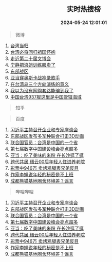 <div align="center"><h2>实时热搜榜</h2><h4>2024-05-24 12:01:01</h4></div>

> 微博  

1. [台湾当归](https://s.weibo.com/weibo?q=%23%E5%8F%B0%E6%B9%BE%E5%BD%93%E5%BD%92%23&t=31&band_rank=1&Refer=top)<br />
2. [台湾必将回归祖国怀抱](https://s.weibo.com/weibo?q=%23%E5%8F%B0%E6%B9%BE%E5%BF%85%E5%B0%86%E5%9B%9E%E5%BD%92%E7%A5%96%E5%9B%BD%E6%80%80%E6%8A%B1%23&t=31&band_rank=2&Refer=top)<br />
3. [走近第二十届文博会](https://s.weibo.com/weibo?q=%23%E8%B5%B0%E8%BF%91%E7%AC%AC%E4%BA%8C%E5%8D%81%E5%B1%8A%E6%96%87%E5%8D%9A%E4%BC%9A%23&t=31&band_rank=3&Refer=top)<br />
4. [宁静把浪姐训练服卖了](https://s.weibo.com/weibo?q=%23%E5%AE%81%E9%9D%99%E6%8A%8A%E6%B5%AA%E5%A7%90%E8%AE%AD%E7%BB%83%E6%9C%8D%E5%8D%96%E4%BA%86%23&t=31&band_rank=4&Refer=top)<br />
5. [东部战区](https://s.weibo.com/weibo?q=%23%E4%B8%9C%E9%83%A8%E6%88%98%E5%8C%BA%23&t=31&band_rank=5&Refer=top)<br />
6. [亚当穿奥斯卡战袍录歌手](https://s.weibo.com/weibo?q=%23%E4%BA%9A%E5%BD%93%E7%A9%BF%E5%A5%A5%E6%96%AF%E5%8D%A1%E6%88%98%E8%A2%8D%E5%BD%95%E6%AD%8C%E6%89%8B%23&t=31&band_rank=6&Refer=top)<br />
7. [在台湾岛三个方向演练的意义](https://s.weibo.com/weibo?q=%23%E5%9C%A8%E5%8F%B0%E6%B9%BE%E5%B2%9B%E4%B8%89%E4%B8%AA%E6%96%B9%E5%90%91%E6%BC%94%E7%BB%83%E7%9A%84%E6%84%8F%E4%B9%89%23&t=31&band_rank=7&Refer=top)<br />
8. [我以为没有网购套路能骗到我了](https://s.weibo.com/weibo?q=%23%E6%88%91%E4%BB%A5%E4%B8%BA%E6%B2%A1%E6%9C%89%E7%BD%91%E8%B4%AD%E5%A5%97%E8%B7%AF%E8%83%BD%E9%AA%97%E5%88%B0%E6%88%91%E4%BA%86%23&t=31&band_rank=8&Refer=top)<br />
9. [中国台湾937舰这里是中国管辖海域](https://s.weibo.com/weibo?q=%23%E4%B8%AD%E5%9B%BD%E5%8F%B0%E6%B9%BE937%E8%88%B0%E8%BF%99%E9%87%8C%E6%98%AF%E4%B8%AD%E5%9B%BD%E7%AE%A1%E8%BE%96%E6%B5%B7%E5%9F%9F%23&t=31&band_rank=9&Refer=top)<br />

> 知乎  


> 百度  

1. [习近平主持召开企业和专家座谈会](https://www.baidu.com/s?wd=%E4%B9%A0%E8%BF%91%E5%B9%B3%E4%B8%BB%E6%8C%81%E5%8F%AC%E5%BC%80%E4%BC%81%E4%B8%9A%E5%92%8C%E4%B8%93%E5%AE%B6%E5%BA%A7%E8%B0%88%E4%BC%9A&sa=fyb_news&rsv_dl=fyb_news)<br />
2. [东部战区发布多军种联合打击3D动画](https://www.baidu.com/s?wd=%E4%B8%9C%E9%83%A8%E6%88%98%E5%8C%BA%E5%8F%91%E5%B8%83%E5%A4%9A%E5%86%9B%E7%A7%8D%E8%81%94%E5%90%88%E6%89%93%E5%87%BB3D%E5%8A%A8%E7%94%BB&sa=fyb_news&rsv_dl=fyb_news)<br />
3. [联合国官员：台湾是中国的一个省](https://www.baidu.com/s?wd=%E8%81%94%E5%90%88%E5%9B%BD%E5%AE%98%E5%91%98%EF%BC%9A%E5%8F%B0%E6%B9%BE%E6%98%AF%E4%B8%AD%E5%9B%BD%E7%9A%84%E4%B8%80%E4%B8%AA%E7%9C%81&sa=fyb_news&rsv_dl=fyb_news)<br />
4. [第七届数字中国建设峰会亮点超多](https://www.baidu.com/s?wd=%E7%AC%AC%E4%B8%83%E5%B1%8A%E6%95%B0%E5%AD%97%E4%B8%AD%E5%9B%BD%E5%BB%BA%E8%AE%BE%E5%B3%B0%E4%BC%9A%E4%BA%AE%E7%82%B9%E8%B6%85%E5%A4%9A&sa=fyb_news&rsv_dl=fyb_news)<br />
5. [亚当：吃了美味的米粉 在长沙逛了逛](https://www.baidu.com/s?wd=%E4%BA%9A%E5%BD%93%EF%BC%9A%E5%90%83%E4%BA%86%E7%BE%8E%E5%91%B3%E7%9A%84%E7%B1%B3%E7%B2%89+%E5%9C%A8%E9%95%BF%E6%B2%99%E9%80%9B%E4%BA%86%E9%80%9B&sa=fyb_news&rsv_dl=fyb_news)<br />
6. [跨代共居 缙云00后年轻人住进养老院](https://www.baidu.com/s?wd=%E8%B7%A8%E4%BB%A3%E5%85%B1%E5%B1%85+%E7%BC%99%E4%BA%9100%E5%90%8E%E5%B9%B4%E8%BD%BB%E4%BA%BA%E4%BD%8F%E8%BF%9B%E5%85%BB%E8%80%81%E9%99%A2&sa=fyb_news&rsv_dl=fyb_news)<br />
7. [彩票中946万 卖烤鸡腿表兄弟反目](https://www.baidu.com/s?wd=%E5%BD%A9%E7%A5%A8%E4%B8%AD946%E4%B8%87+%E5%8D%96%E7%83%A4%E9%B8%A1%E8%85%BF%E8%A1%A8%E5%85%84%E5%BC%9F%E5%8F%8D%E7%9B%AE&sa=fyb_news&rsv_dl=fyb_news)<br />
8. [作家李娟说年轻的秘密是不上班](https://www.baidu.com/s?wd=%E4%BD%9C%E5%AE%B6%E6%9D%8E%E5%A8%9F%E8%AF%B4%E5%B9%B4%E8%BD%BB%E7%9A%84%E7%A7%98%E5%AF%86%E6%98%AF%E4%B8%8D%E4%B8%8A%E7%8F%AD&sa=fyb_news&rsv_dl=fyb_news)<br />
9. [成都熊猫基地圈舍环境差？谣言](https://www.baidu.com/s?wd=%E6%88%90%E9%83%BD%E7%86%8A%E7%8C%AB%E5%9F%BA%E5%9C%B0%E5%9C%88%E8%88%8D%E7%8E%AF%E5%A2%83%E5%B7%AE%EF%BC%9F%E8%B0%A3%E8%A8%80&sa=fyb_news&rsv_dl=fyb_news)<br />

> 哔哩哔哩  

1. [习近平主持召开企业和专家座谈会](https://www.baidu.com/s?wd=%E4%B9%A0%E8%BF%91%E5%B9%B3%E4%B8%BB%E6%8C%81%E5%8F%AC%E5%BC%80%E4%BC%81%E4%B8%9A%E5%92%8C%E4%B8%93%E5%AE%B6%E5%BA%A7%E8%B0%88%E4%BC%9A&sa=fyb_news&rsv_dl=fyb_news)<br />
2. [东部战区发布多军种联合打击3D动画](https://www.baidu.com/s?wd=%E4%B8%9C%E9%83%A8%E6%88%98%E5%8C%BA%E5%8F%91%E5%B8%83%E5%A4%9A%E5%86%9B%E7%A7%8D%E8%81%94%E5%90%88%E6%89%93%E5%87%BB3D%E5%8A%A8%E7%94%BB&sa=fyb_news&rsv_dl=fyb_news)<br />
3. [联合国官员：台湾是中国的一个省](https://www.baidu.com/s?wd=%E8%81%94%E5%90%88%E5%9B%BD%E5%AE%98%E5%91%98%EF%BC%9A%E5%8F%B0%E6%B9%BE%E6%98%AF%E4%B8%AD%E5%9B%BD%E7%9A%84%E4%B8%80%E4%B8%AA%E7%9C%81&sa=fyb_news&rsv_dl=fyb_news)<br />
4. [第七届数字中国建设峰会亮点超多](https://www.baidu.com/s?wd=%E7%AC%AC%E4%B8%83%E5%B1%8A%E6%95%B0%E5%AD%97%E4%B8%AD%E5%9B%BD%E5%BB%BA%E8%AE%BE%E5%B3%B0%E4%BC%9A%E4%BA%AE%E7%82%B9%E8%B6%85%E5%A4%9A&sa=fyb_news&rsv_dl=fyb_news)<br />
5. [亚当：吃了美味的米粉 在长沙逛了逛](https://www.baidu.com/s?wd=%E4%BA%9A%E5%BD%93%EF%BC%9A%E5%90%83%E4%BA%86%E7%BE%8E%E5%91%B3%E7%9A%84%E7%B1%B3%E7%B2%89+%E5%9C%A8%E9%95%BF%E6%B2%99%E9%80%9B%E4%BA%86%E9%80%9B&sa=fyb_news&rsv_dl=fyb_news)<br />
6. [跨代共居 缙云00后年轻人住进养老院](https://www.baidu.com/s?wd=%E8%B7%A8%E4%BB%A3%E5%85%B1%E5%B1%85+%E7%BC%99%E4%BA%9100%E5%90%8E%E5%B9%B4%E8%BD%BB%E4%BA%BA%E4%BD%8F%E8%BF%9B%E5%85%BB%E8%80%81%E9%99%A2&sa=fyb_news&rsv_dl=fyb_news)<br />
7. [彩票中946万 卖烤鸡腿表兄弟反目](https://www.baidu.com/s?wd=%E5%BD%A9%E7%A5%A8%E4%B8%AD946%E4%B8%87+%E5%8D%96%E7%83%A4%E9%B8%A1%E8%85%BF%E8%A1%A8%E5%85%84%E5%BC%9F%E5%8F%8D%E7%9B%AE&sa=fyb_news&rsv_dl=fyb_news)<br />
8. [作家李娟说年轻的秘密是不上班](https://www.baidu.com/s?wd=%E4%BD%9C%E5%AE%B6%E6%9D%8E%E5%A8%9F%E8%AF%B4%E5%B9%B4%E8%BD%BB%E7%9A%84%E7%A7%98%E5%AF%86%E6%98%AF%E4%B8%8D%E4%B8%8A%E7%8F%AD&sa=fyb_news&rsv_dl=fyb_news)<br />
9. [成都熊猫基地圈舍环境差？谣言](https://www.baidu.com/s?wd=%E6%88%90%E9%83%BD%E7%86%8A%E7%8C%AB%E5%9F%BA%E5%9C%B0%E5%9C%88%E8%88%8D%E7%8E%AF%E5%A2%83%E5%B7%AE%EF%BC%9F%E8%B0%A3%E8%A8%80&sa=fyb_news&rsv_dl=fyb_news)<br />
